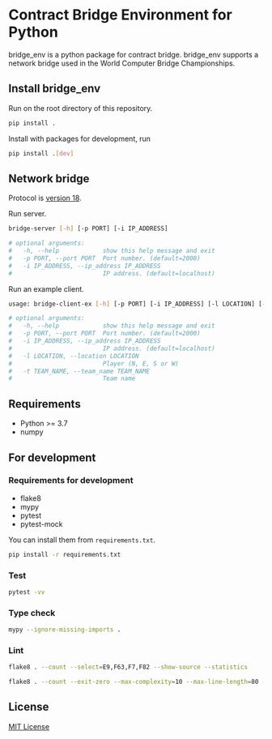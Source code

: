 # Contract Bridge Environment for Python

bridge_env is a python package for contract bridge.
bridge_env supports a network bridge used in the World Computer Bridge Championships.

## Install bridge_env

Run on the root directory of this repository.

```bash
pip install .
```

Install with packages for development, run

```bash
pip install .[dev]
```

## Network bridge

Protocol is [version 18](http://www.bluechipbridge.co.uk/protocol.htm).

Run server.

```bash
bridge-server [-h] [-p PORT] [-i IP_ADDRESS]

# optional arguments:
#   -h, --help            show this help message and exit
#   -p PORT, --port PORT  Port number. (default=2000)
#   -i IP_ADDRESS, --ip_address IP_ADDRESS
#                         IP address. (default=localhost)
```

Run an example client.

```bash
usage: bridge-client-ex [-h] [-p PORT] [-i IP_ADDRESS] [-l LOCATION] [-t TEAM_NAME]

# optional arguments:
#   -h, --help            show this help message and exit
#   -p PORT, --port PORT  Port number. (default=2000)
#   -i IP_ADDRESS, --ip_address IP_ADDRESS
#                         IP address. (default=localhost)
#   -l LOCATION, --location LOCATION
#                         Player (N, E, S or W)
#   -t TEAM_NAME, --team_name TEAM_NAME
#                         Team name
```

## Requirements

- Python >= 3.7
- numpy

## For development

### Requirements for development

- flake8
- mypy
- pytest
- pytest-mock

You can install them from `requirements.txt`.

```bash
pip install -r requirements.txt
```

### Test

```bash
pytest -vv
```

### Type check

```bash
mypy --ignore-missing-imports .
```

### Lint

```bash
flake8 . --count --select=E9,F63,F7,F82 --show-source --statistics

flake8 . --count --exit-zero --max-complexity=10 --max-line-length=80 --statistics
```

## License

[MIT License](./LICENSE)
